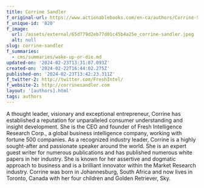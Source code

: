 ```yaml
---
title: Corrine Sandler
f_original-url: https://www.actionablebooks.com/en-ca/authors/Corrine-Sandler/
f_unique-id: '820'
f_image:
  url: /assets/external/65d779d2eb77d01c45b4a25e_corrine-sandler.jpeg
  alt: null
slug: corrine-sandler
f_summaries:
  - cms/summaries/wake-up-or-die.md
updated-on: '2024-02-23T13:31:07.093Z'
created-on: '2024-02-22T16:44:02.275Z'
published-on: '2024-02-23T13:42:23.311Z'
f_twitter-2: http://twitter.com/FreshIntel‎/
f_website-2: http://corrinesandler.com
layout: '[authors].html'
tags: authors
---
```


A thought leader, visionary and exceptional entrepreneur, Corrine has established a reputation for unparalleled consumer understanding and insight development. She is the CEO and founder of Fresh Intelligence Research Corp., a global business intelligence company, working with fortune 500 companies. As a recognized industry leader, Corrine is a highly sought-after and passionate speaker around the world. She is an expert guest writer for numerous publications and has published numerous white papers in her industry. She is known for her assertive and dogmatic approach to business and is a brilliant innovator within the Market Research industry. Corrine was born in Johannesburg, South Africa and now lives in Toronto, Canada with her four children and Golden Retriever, Sky.
